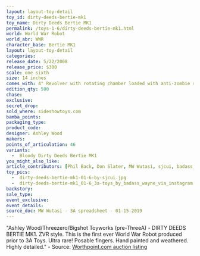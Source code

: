 ```yaml
---
layout: layout-toy-detail 
toy_id: dirty-deeds-bertie-mk1
toy_name: Dirty Deeds Bertie MK1
permalink: /toys-1-6/dirty-deeds-bertie-mk1.html
world: World War Robot
world_abr: WWR
character_base: Bertie MK1
layout: layout-toy-detail
categories: 
release_date: 5/22/2008
release_price: $300 
scale: one sixth
size: 14 inches
comes_with: 4" Revolver with rotating chamber loaded with anti-zombie rounds, 2x fragmented grenade, gun and grenade holsters, combat utility belt with functioning pouches, metal support rod and round display base.
edition_qty: 500
chase: 
exclusive: 
secret_drop: 
sold_where: sideshowtoys.com
bamba_points: 
packaging_type: 
product_code:
designer: Ashley Wood
makers: 
points_of_articulation: 46
variants: 
  -  Bloody Dirty Deeds Bertie MK1
you_might_also_like: 
article_contributors: [Phil Back, Don Slater, MW Wutasi, sjcui, badass_wayne]
toy_pics: 
  -  dirty-deeds-bertie-mk1-01-6-by-sjcui.jpg
  -  dirty-deeds-bertie-mk1_01-6_3a-toys_by_badass_wayne_via_instagram.jpg
backstory: 
sale_type: 
event_exclusive: 
event_details: 
source_doc: MW Wutasi - 3A spreadsheet - 01-15-2019
---
```

"Ashley Wood/Threezero/Bigshot Toyworks (pre-ThreeA) - DIRTY DEEDS BERTIE MK1. ZVR style. This is the first ever World War Robot produced prior to 3A Toys. Ultra rare! 
Posable fingers. Hand painted and weathered. Highly detailed." - Source: <a href="https://www.worthpoint.com/worthopedia/wwr-6-dirty-deeds-bertie-mk1-ashley-1884108807" target="_blank">Worthpoint.com auction listing</a>